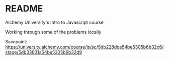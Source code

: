 # README

Alchemy University's Intro to Javascript course

Working through some of the problems locally

Savepoint: https://university.alchemy.com/course/js/sc/5db228dca54be5305b6b32c6/stage/5db33831a54be5305b6b32d9